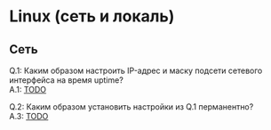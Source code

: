 
# Linux (сеть и локаль)

## Сеть

Q.1: Каким образом настроить IP-адрес и маску подсети сетевого интерфейса на время uptime?  
A.1: [TODO]()

Q.2: Каким образом установить настройки из Q.1 перманентно?  
A.3: [TODO]()

